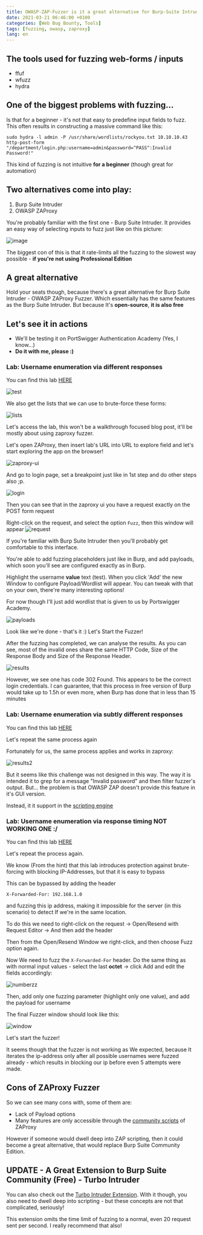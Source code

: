 ```yaml
---
title: OWASP-ZAP-Fuzzer is it a great alternative for Burp-Suite Intruder?
date: 2021-03-21 06:46:00 +0100
categories: [Web Bug Bounty, Tools]
tags: [fuzzing, owasp, zaproxy]
lang: en
---
```


## The tools used for fuzzing web-forms / inputs
- ffuf
- wfuzz
- hydra

## One of the biggest problems with fuzzing...
Is that for a beginner - it's not that easy to predefine input fields to fuzz. This often results in constructing a massive command like this:

```sudo hydra -l admin -P /usr/share/wordlists/rockyou.txt 10.10.10.43 http-post-form "/department/login.php:username=admin&password=^PASS^:Invalid Password!"```

This kind of fuzzing is not intuitive **for a beginner** (though great for automation)

## Two alternatives come into play:
1. Burp Suite Intruder
1. OWASP ZAProxy

You're probably familiar with the first one - Burp Suite Intruder. It provides an easy way of selecting inputs to fuzz just like on this picture:

![image](https://portswigger.net/burp/documentation/desktop/images/intruder-enumerating-positions-940.png)

The biggest con of this is that it rate-limits all the fuzzing to the slowest way possible - **if you're not using Professional Edition**

## A great alternative
Hold your seats though, because there's a great alternative for Burp Suite Intruder - OWASP ZAProxy Fuzzer.
Which essentially has the same features as the Burp Suite Intruder. But because It's **open-source**, **it is also free**

## Let's see it in actions
- We'll be testing it on PortSwigger Authentication Academy (Yes, I know...)
- **Do it with me, please :)**

### Lab: Username enumeration via different responses

You can find this lab [HERE](https://portswigger.net/web-security/authentication/password-based/lab-username-enumeration-via-different-responses)

![test](https://imgur.com/68MSbfB.jpg)

We also get the lists that we can use to brute-force these forms:

![lists](https://imgur.com/vFcOttN.jpg)

Let's access the lab, this won't be a walkthrough focused blog post, it'll be mostly about using zaproxy fuzzer.


Let's open ZAProxy, then insert lab's URL into URL to explore field and let's start exploring the app on the browser!

![zaproxy-ui](https://imgur.com/DIdjAAH.jpg)

And go to login page, set a breakpoint just like in 1st step and do other steps also ;p.

![login](https://imgur.com/JBhp9uI.jpg)

Then you can see that in the zaproxy ui you have a request exactly on the POST form request

Right-click on the request, and select the option ```Fuzz```, then this window will appear
![request](https://imgur.com/Y2rs8Uz.jpg)

If you're familiar with Burp Suite Intruder then you'll probably get comfortable to this interface.

You're able to add fuzzing placeholders just like in Burp, and add payloads, which soon you'll see are configured exactly as in Burp.

Highlight the username **value** text (test). When you click 'Add' the new Window to configure Payload/Wordlist will appear. You can tweak with that on your own, there're many interesting options!

For now though I'll just add wordlist that is given to us by Portswigger Academy.

![payloads](https://imgur.com/yz3wSFS.jpg)

Look like we're done - that's it :) Let's Start the Fuzzer!

After the fuzzing has completed, we can analyse the results.
As you can see, most of the invalid ones share the same HTTP Code, Size of the Response Body and Size of the Response Header.

![results](https://imgur.com/BvsjIWv.jpg)

However, we see one has code 302 Found. This appears to be the correct login credentials. I can guarantee, that this process in free version of Burp would take up to 1.5h or even more, when Burp has done that in less than 15 minutes

### Lab: Username enumeration via subtly different responses

You can find this lab [HERE](https://portswigger.net/web-security/authentication/password-based/lab-username-enumeration-via-subtly-different-responses)

Let's repeat the same process again

Fortunately for us, the same process applies and works in zaproxy:

![results2](https://imgur.com/qmMrOFW.jpg)

But it seems like this challenge was not designed in this way. The way it is intended it to grep for a message "Invalid password" and then filter fuzzer's output. But... the problem is that OWASP ZAP doesn't provide this feature in it's GUI version.

Instead, it it support in the [scripting engine](https://github.com/zaproxy/community-scripts/tree/master/httpfuzzerprocessor)




###  Lab: Username enumeration via response timing NOT WORKING ONE :/

You can find this lab [HERE](https://portswigger.net/web-security/authentication/password-based/lab-username-enumeration-via-response-timing)

Let's repeat the process again.

We know (From the hint) that this lab introduces protection against brute-forcing with blocking IP-Addresses, but that it is easy to bypass

This can be bypassed by adding the header

```X-Forwarded-For: 192.168.1.0```

and fuzzing this ip address, making it impossible for the server (in this scenario) to detect If we're in the same location.

To do this we need to right-click on the request -> Open/Resend with Request Editor -> And then add the header

Then from the Open/Resend Window we right-click, and then choose Fuzz option again.

Now We need to fuzz the ```X-Forwarded-For``` header. Do the same thing as with normal input values - select the last **octet** -> click Add and edit the fields accordingly:

![numberzz](https://imgur.com/o5Nfk4p.jpg)

Then, add only one fuzzing parameter (highlight only one value), and add the payload for username

The final Fuzzer window should look like this:

![window](https://imgur.com/TvfeSes.jpg)

Let's start the fuzzer!

It seems though that the fuzzer is not working as We expected, because It iterates the ip-address only after all possible usernames were fuzzed already - which results in blocking our ip before even 5 attempts were made.


## Cons of ZAProxy Fuzzer
So we can see many cons with, some of them are:
- Lack of Payload options
- Many features are only accessible through the [community scripts](https://github.com/zaproxy/community-scripts) of ZAProxy

However if someone would dwell deep into ZAP scripting, then it could become a great alternative, that would replace Burp Suite Community Edition.

## UPDATE - A Great Extension to Burp Suite Community (Free) - Turbo Intruder

You can also check out the [Turbo Intruder Extension](https://portswigger.net/research/turbo-intruder-embracing-the-billion-request-attack).
With it though, you also need to dwell deep into scripting - but these concepts are not that complicated, seriously!

This extension omits the time limit of fuzzing to a normal, even 20 request sent per second. I really recommend that also!
